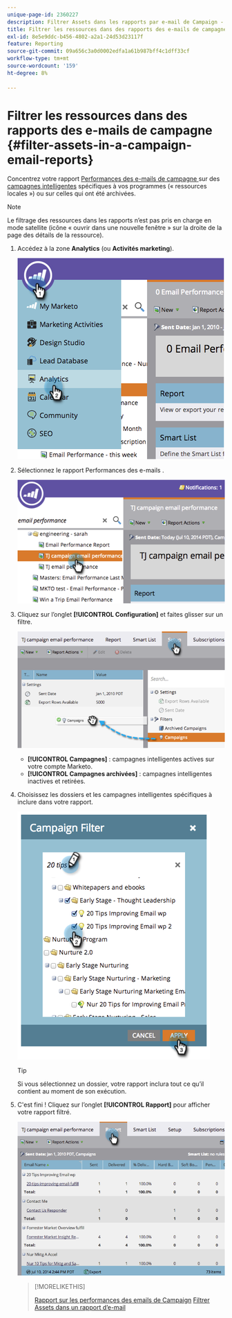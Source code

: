 ```yaml
---
unique-page-id: 2360227
description: Filtrer Assets dans les rapports par e-mail de Campaign - Documents Marketo - Documentation du produit
title: Filtrer les ressources dans des rapports des e-mails de campagne
exl-id: 8e5e9ddc-b456-4802-a2a1-24d53d23117f
feature: Reporting
source-git-commit: 09a656c3a0d0002edfa1a61b987bff4c1dff33cf
workflow-type: tm+mt
source-wordcount: '159'
ht-degree: 8%

---
```


# Filtrer les ressources dans des rapports des e-mails de campagne {#filter-assets-in-a-campaign-email-reports}

Concentrez votre rapport [ Performances des e-mails de campagne ](/help/marketo/product-docs/reporting/basic-reporting/report-types/campaign-email-performance-report.md) sur des [campagnes intelligentes](/help/marketo/product-docs/core-marketo-concepts/smart-campaigns/creating-a-smart-campaign/understanding-batch-and-trigger-smart-campaigns.md) spécifiques à vos programmes (« ressources locales ») ou sur celles qui ont été archivées.

>[!NOTE]
>
>Le filtrage des ressources dans les rapports n’est pas pris en charge en mode satellite (icône « ouvrir dans une nouvelle fenêtre » sur la droite de la page des détails de la ressource).

1. Accédez à la zone **Analytics** (ou **Activités marketing**).

   ![](assets/image2014-9-16-15-3a57-3a27.png)

1. Sélectionnez le rapport Performances des e-mails .

   ![](assets/image2014-9-16-15-3a57-3a31.png)

1. Cliquez sur l’onglet **[!UICONTROL Configuration]** et faites glisser sur un filtre.

   ![](assets/image2014-9-16-15-3a57-3a35.png)

   * **[!UICONTROL Campagnes]** : campagnes intelligentes actives sur votre compte Marketo.
   * **[!UICONTROL Campagnes archivées]** : campagnes intelligentes inactives et retirées.

1. Choisissez les dossiers et les campagnes intelligentes spécifiques à inclure dans votre rapport.

   ![](assets/image2014-9-16-15-3a57-3a38.png)

   >[!TIP]
   >
   >Si vous sélectionnez un dossier, votre rapport inclura tout ce qu’il contient au moment de son exécution.

1. C&#39;est fini ! Cliquez sur l’onglet **[!UICONTROL Rapport]** pour afficher votre rapport filtré.

   ![](assets/image2014-9-16-15-3a58-3a10.png)

   >[!MORELIKETHIS]
   >
   >[Rapport sur les performances des emails de Campaign](/help/marketo/product-docs/reporting/basic-reporting/report-types/campaign-email-performance-report.md)
   >[Filtrer Assets dans un rapport d’e-mail](/help/marketo/product-docs/reporting/basic-reporting/report-activity/filter-assets-in-an-email-report.md)
